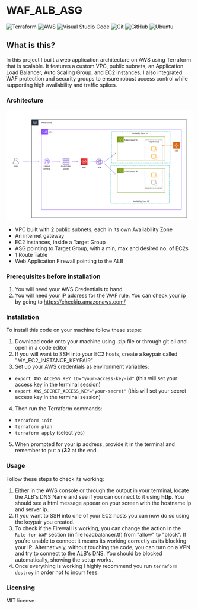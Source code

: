 # WAF_ALB_ASG

![Terraform](https://img.shields.io/badge/terraform-%235835CC.svg?style=for-the-badge&logo=terraform&logoColor=white) 
![AWS](https://img.shields.io/badge/AWS-%23FF9900.svg?style=for-the-badge&logo=amazon-aws&logoColor=white)
![Visual Studio Code](https://img.shields.io/badge/Visual%20Studio%20Code-0078d7.svg?style=for-the-badge&logo=visual-studio-code&logoColor=white)
![Git](https://img.shields.io/badge/git-%23F05033.svg?style=for-the-badge&logo=git&logoColor=white)
![GitHub](https://img.shields.io/badge/github-%23121011.svg?style=for-the-badge&logo=github&logoColor=white)
![Ubuntu](https://img.shields.io/badge/Ubuntu-E95420?style=for-the-badge&logo=ubuntu&logoColor=white)

## What is this? 
In this project I built a web application architecture on AWS using Terraform that is scalable. It features a custom VPC, public subnets, an Application Load Balancer, Auto Scaling Group, and EC2 instances. I also integrated WAF protection and security groups to ensure robust access control while supporting high availability and traffic spikes.

### Architecture

![Screenshot](/architecture-diagrams/ALB_ASG_WAF.png)

- VPC built with 2 public subnets, each in its own Availability Zone
- An internet gateway
- EC2 instances, inside a Target Group
- ASG pointing to Target Group, with a min, max and desired no. of EC2s
- 1 Route Table
- Web Application Firewall pointing to the ALB


### Prerequisites before installation 

1) You will need your AWS Credentials to hand. 
2) You will need your IP address for the WAF rule. You can check your ip by going to https://checkip.amazonaws.com/

### Installation

To install this code on your machine follow these steps: 
1) Download code onto your machine using .zip file or through git cli and open in a code editor 
2) If you will want to SSH into your EC2 hosts, create a keypair called "MY_EC2_INSTANCE_KEYPAIR"
3) Set up your AWS credentials as environment variables: 
- `export AWS_ACCESS_KEY_ID="your-access-key-id"` (this will set your access key in the terminal session)
- `export AWS_SECRET_ACCESS_KEY="your-secret"` (this will set your secret access key in the terminal session)
4) Then run the Terraform commands: 
- `terraform init`
- `terraform plan`
- `terraform apply` (select yes) 
5) When prompted for your ip address, provide it in the terminal and remember to put a **/32** at the end.

### Usage
Follow these steps to check its working: 
1) Either in the AWS console or through the output in your terminal, locate the ALB's DNS Name and see if you can connect to it using **http**. You should see a html message appear on your screen with the hostname ip and server ip.
2) If you want to SSH into one of your EC2 hosts you can now do so using the keypair you created.
3) To check if the Firewall is working, you can change the action in the `Rule for WAF` section (in file loadbalancer.tf) from "allow" to "block". If you're unable to connect it means its working correctly as its blocking your IP. Alternatively, without touching the code, you can turn on a VPN and try to connect to the ALB's DNS. You should be blocked automatically, showing the setup works. 
4) Once everything is working I highly recommend you run `terraform destroy` in order not to incurr fees. 


### Licensing 
MIT license